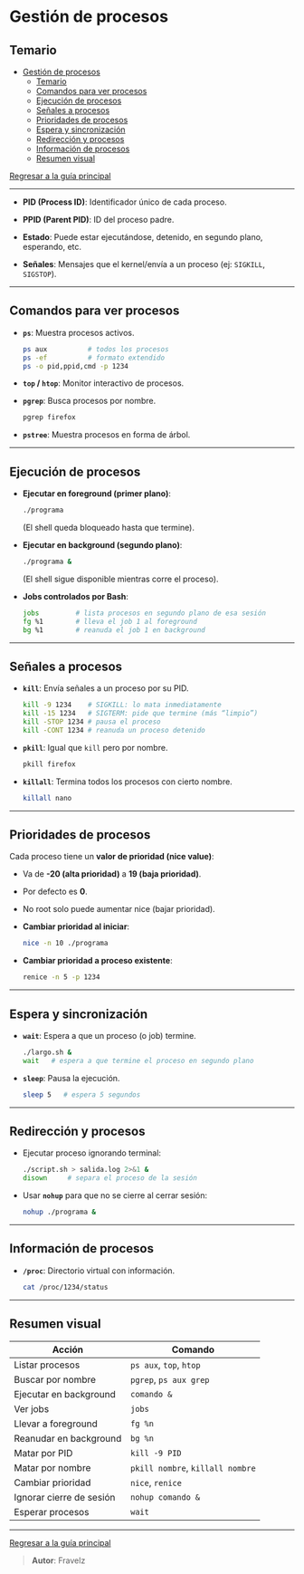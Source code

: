 # Gestión de procesos

## Temario

- [Gestión de procesos](#gestión-de-procesos)
  - [Temario](#temario)
  - [Comandos para ver procesos](#comandos-para-ver-procesos)
  - [Ejecución de procesos](#ejecución-de-procesos)
  - [Señales a procesos](#señales-a-procesos)
  - [Prioridades de procesos](#prioridades-de-procesos)
  - [Espera y sincronización](#espera-y-sincronización)
  - [Redirección y procesos](#redirección-y-procesos)
  - [Información de procesos](#información-de-procesos)
  - [Resumen visual](#resumen-visual)

[Regresar a la guía principal](./../readme.md#2-linux-y-bash-script)

---

- **PID (Process ID)**: Identificador único de cada proceso.

- **PPID (Parent PID)**: ID del proceso padre.

- **Estado**: Puede estar ejecutándose, detenido, en segundo plano, esperando, etc.

- **Señales**: Mensajes que el kernel/envía a un proceso (ej: `SIGKILL`, `SIGSTOP`).

---

## Comandos para ver procesos

- **`ps`**: Muestra procesos activos.

  ``` bash
  ps aux          # todos los procesos
  ps -ef          # formato extendido
  ps -o pid,ppid,cmd -p 1234
  ```

- **`top` / `htop`**: Monitor interactivo de procesos.

- **`pgrep`**: Busca procesos por nombre.

  ``` bash
  pgrep firefox
  ```

- **`pstree`**: Muestra procesos en forma de árbol.

---

## Ejecución de procesos

- **Ejecutar en foreground (primer plano)**:

  ``` bash
  ./programa
  ```

  (El shell queda bloqueado hasta que termine).

- **Ejecutar en background (segundo plano)**:

  ``` bash
  ./programa &
  ```

  (El shell sigue disponible mientras corre el proceso).

- **Jobs controlados por Bash**:

  ``` bash
  jobs         # lista procesos en segundo plano de esa sesión
  fg %1        # lleva el job 1 al foreground
  bg %1        # reanuda el job 1 en background
  ```

---

## Señales a procesos

- **`kill`**: Envía señales a un proceso por su PID.

  ``` bash
  kill -9 1234    # SIGKILL: lo mata inmediatamente
  kill -15 1234   # SIGTERM: pide que termine (más “limpio”)
  kill -STOP 1234 # pausa el proceso
  kill -CONT 1234 # reanuda un proceso detenido
  ```

- **`pkill`**: Igual que `kill` pero por nombre.

  ``` bash
  pkill firefox
  ```

- **`killall`**: Termina todos los procesos con cierto nombre.

  ``` bash
  killall nano
  ```

---

## Prioridades de procesos

Cada proceso tiene un **valor de prioridad (nice value)**:

- Va de **-20 (alta prioridad)** a **19 (baja prioridad)**.

- Por defecto es **0**.

- No root solo puede aumentar nice (bajar prioridad).

- **Cambiar prioridad al iniciar**:

  ``` bash
  nice -n 10 ./programa
  ```

- **Cambiar prioridad a proceso existente**:

  ``` bash
  renice -n 5 -p 1234
  ```

---

## Espera y sincronización

- **`wait`**: Espera a que un proceso (o job) termine.

  ``` bash
  ./largo.sh &
  wait   # espera a que termine el proceso en segundo plano
  ```

- **`sleep`**: Pausa la ejecución.

  ``` bash
  sleep 5   # espera 5 segundos
  ```

---

## Redirección y procesos

- Ejecutar proceso ignorando terminal:

  ``` bash
  ./script.sh > salida.log 2>&1 &
  disown     # separa el proceso de la sesión
  ```

- Usar **`nohup`** para que no se cierre al cerrar sesión:

  ``` bash
  nohup ./programa &
  ```

---

## Información de procesos

- **`/proc`**: Directorio virtual con información.

  ``` bash
  cat /proc/1234/status
  ```

---

## Resumen visual

| Acción                   | Comando                          |
| ------------------------ | -------------------------------- |
| Listar procesos          | `ps aux`, `top`, `htop`          |
| Buscar por nombre        | `pgrep`, `ps aux grep`           |
| Ejecutar en background   | `comando &`                      |
| Ver jobs                 | `jobs`                           |
| Llevar a foreground      | `fg %n`                          |
| Reanudar en background   | `bg %n`                          |
| Matar por PID            | `kill -9 PID`                    |
| Matar por nombre         | `pkill nombre`, `killall nombre` |
| Cambiar prioridad        | `nice`, `renice`                 |
| Ignorar cierre de sesión | `nohup comando &`                |
| Esperar procesos         | `wait`                           |

---

[Regresar a la guía principal](./../readme.md#2-linux-y-bash-script)

> **Autor**: Fravelz
